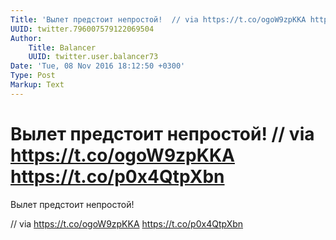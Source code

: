 ```yaml
---
Title: 'Вылет предстоит непростой!  // via https://t.co/ogoW9zpKKA https://t.co/p0x4QtpXbn'
UUID: twitter.796007579122069504
Author:
    Title: Balancer
    UUID: twitter.user.balancer73
Date: 'Tue, 08 Nov 2016 18:12:50 +0300'
Type: Post
Markup: Text
---
```


# Вылет предстоит непростой!  // via https://t.co/ogoW9zpKKA https://t.co/p0x4QtpXbn

Вылет предстоит непростой!

// via https://t.co/ogoW9zpKKA https://t.co/p0x4QtpXbn